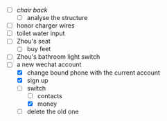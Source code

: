 - [ ] *chair back*
	- [ ] analyse the structure
- [ ] honor charger wires
- [ ] toilet water input
- [ ] Zhou's seat
	- [ ] buy feet
- [ ] Zhou's bathroom light switch
- [ ] a new wechat account
	- [x] change bound phone with the current account
	- [x] sign up
	- [ ] switch
		- [ ] contacts
		- [x] money
	- [ ] delete the old one
 
<!--stackedit_data:
eyJoaXN0b3J5IjpbMTQ0MTAwNjAzOV19
-->